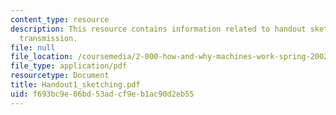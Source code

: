 ```yaml
---
content_type: resource
description: This resource contains information related to handout sketching of tractor
  transmission.
file: null
file_location: /coursemedia/2-000-how-and-why-machines-work-spring-2002/f693bc9e06bd53adcf9eb1ac90d2eb55_Handout1_sketching.pdf
file_type: application/pdf
resourcetype: Document
title: Handout1_sketching.pdf
uid: f693bc9e-06bd-53ad-cf9e-b1ac90d2eb55
---
```


